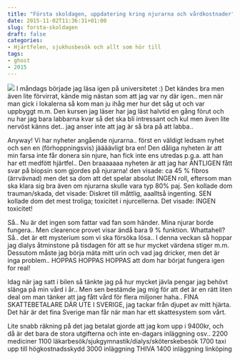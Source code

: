 ```yaml
---
title: "Första skoldagen, uppdatering kring njurarna och vårdkostnader"
date: 2015-11-02T11:36:31+01:00
slug: forsta-skoldagen
draft: false
categories:
- Hjärtfelen, sjukhusbesök och allt som hör till
tags:
- ghost
- 2015
---
```


![](/assets/images/ghost/2015/11/art.jpg)
I måndags började jag läsa igen på universitetet :) Det kändes bra men även lite förvirrat, kände mig nästan som att jag var ny där igen.. men när man gick i lokalerna så kom man ju ihåg mer hur det såg ut och var uppbyggt m.m.
Den kursen jag läser har jag läst halvtid en gång förut och nu har jag bara labbarna kvar så det ska bli intressant och kul men även lite nervöst känns det.. jag anser inte att jag är så bra på att labba.. 

Anyway! Vi har nyheter angående njurarna.. först en väldigt ledsam nyhet och sen en (förhoppningsvis) jäääävligt bra en! Den dåliga nyheten är att min farsa inte får donera sin njure, han fick inte ens utredas p.g.a. att han har ett medfött hjärtfel.. 
Den braaaaaaa nyheten är att jag har ÄNTLIGEN fått svar på biopsin som gjordes på njurarna!
den visade: ca 45 % fibros (ärrvävnad) men det sa dom att det spelar absolut INGEN roll, eftersom man ska klara sig bra även om njurarna skulle vara typ 80% paj.
Sen kollade dom trauman/skada, det visade: Diskret till måttlig, aaalltså ingenting.
SEN kollade dom det mest troliga; toxicitet i njurcellerna. Det visade: INGEN toxicitet!

Så.. Nu är det ingen som fattar vad fan som händer. Mina njurar borde fungera.. Men clearence provet visar ändå bara 9 % funktion. Whattahell? 
Så.. det är ett mysterium som vi ska försöka lösa.. I denna veckan så hoppar jag dialys åtminstone på tisdagen för att se hur mycket värdena stiger m.m.
Dessutom måste jag börja mäta mitt urin och vad jag dricker, men det är inga problem..
HOPPAS HOPPAS HOPPAS att dom har börjat fungera igen for real!

Idag när jag satt i bilen så tänkte jag på hur mycket jävla pengar jag behövt slänga på min vård i år.. Men sen bestämde jag mig för att det är en rätt liten deal om man tänker att jag fått vård för flera miljoner haha.. FINA SKATTEBETALARE DÄR UTE I SVERIGE, jag tackar från djupet av mitt hjärta. Det här är det fina Sverige man får när man har ett skattesystem som vårt.

Lite snabb räkning på det jag betalat gjorde att jag kom upp i 9400kr, och då är det bara de stora utgifterna och inte en-dagars inläggning osv..
2200 mediciner
1100 läkarbesök/sjukgymnastik/dialys/sköterskebesök
1700 taxi upp till högkostnadsskydd
3000 inläggning THIVA
1400 inläggning linköping

